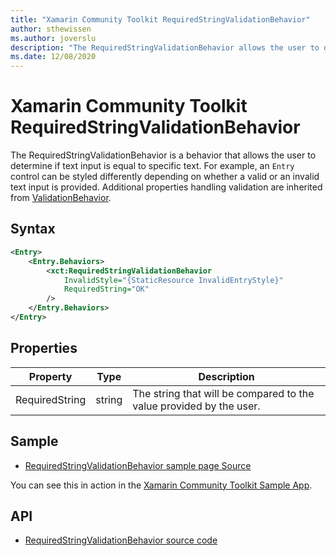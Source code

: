 ```yaml
---
title: "Xamarin Community Toolkit RequiredStringValidationBehavior"
author: sthewissen
ms.author: joverslu
description: "The RequiredStringValidationBehavior allows the user to determine if text input is equal to specific text."
ms.date: 12/08/2020
---
```


# Xamarin Community Toolkit RequiredStringValidationBehavior

The RequiredStringValidationBehavior is a behavior that allows the user to determine if text input is equal to specific text. For example, an `Entry` control can be styled differently depending on whether a valid or an invalid text input is provided. Additional properties handling validation are inherited from [ValidationBehavior](validationbehavior.md).

## Syntax

```xml
<Entry>
    <Entry.Behaviors>
        <xct:RequiredStringValidationBehavior
            InvalidStyle="{StaticResource InvalidEntryStyle}"
            RequiredString="OK"
        />
    </Entry.Behaviors>
</Entry>
```

## Properties

|Property  |Type  |Description  |
|---------|---------|---------|
| RequiredString | string | The string that will be compared to the value provided by the user. |


## Sample

- [RequiredStringValidationBehavior sample page Source](https://github.com/xamarin/XamarinCommunityToolkit/blob/main/samples/XCT.Sample/Pages/Behaviors/RequiredStringValidationBehaviorPage.xaml)

You can see this in action in the [Xamarin Community Toolkit Sample App](https://github.com/xamarin/XamarinCommunityToolkit).

## API

* [RequiredStringValidationBehavior source code](https://github.com/xamarin/XamarinCommunityToolkit/blob/main/src/CommunityToolkit/Xamarin.CommunityToolkit/Behaviors/Validators/RequiredStringValidationBehavior.shared.cs)
